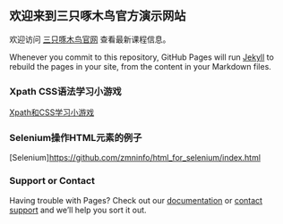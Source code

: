 ## 欢迎来到三只啄木鸟官方演示网站

欢迎访问 [三只啄木鸟官网](http://zmninfo.com/index.html) 查看最新课程信息。

Whenever you commit to this repository, GitHub Pages will run [Jekyll](https://jekyllrb.com/) to rebuild the pages in your site, from the content in your Markdown files.

### Xpath CSS语法学习小游戏

[Xpath和CSS学习小游戏](http://zmninfo.com/index.html)

### Selenium操作HTML元素的例子

[Selenium]https://github.com/zmninfo/html_for_selenium/index.html

### Support or Contact

Having trouble with Pages? Check out our [documentation](https://help.github.com/categories/github-pages-basics/) or [contact support](https://github.com/contact) and we’ll help you sort it out.
